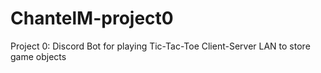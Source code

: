 # ChantelM-project0

Project 0: Discord Bot for playing Tic-Tac-Toe 
Client-Server LAN to store game objects